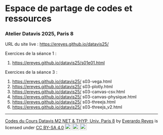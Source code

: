 # Espace de partage de codes et ressources

### Atelier Datavis 2025, Paris 8
URL du site live : https://ereyes.github.io/datavis25/  

Exercices de la séance 1 :  
1. https://ereyes.github.io/datavis25/s01e01.html  

Exercices de la séance 3 :  
1. https://ereyes.github.io/datavis25/  s03-vega.html  
2. https://ereyes.github.io/datavis25/  s03-plotly.html  
3. https://ereyes.github.io/datavis25/  s03-canvas-csv.html  
4. https://ereyes.github.io/datavis25/  s03-canvas-physique.html  
5. https://ereyes.github.io/datavis25/  s03-threejs.html  
6. https://ereyes.github.io/datavis25/  s03-threejs_v2.html


---

 <p xmlns:cc="http://creativecommons.org/ns#" xmlns:dct="http://purl.org/dc/terms/"><a property="dct:title" rel="cc:attributionURL" href="https://github.com/ereyes/datavis25/">Codes du Cours Datavis M2 NET & THYP, Univ. Paris 8</a> by <a rel="cc:attributionURL dct:creator" property="cc:attributionName" href="https://ereyes.net/">Everardo Reyes</a> is licensed under <a href="https://creativecommons.org/licenses/by-sa/4.0/?ref=chooser-v1" target="_blank" rel="license noopener noreferrer" style="display:inline-block;">CC BY-SA 4.0<img style="height:22px!important;margin-left:3px;vertical-align:text-bottom;" src="https://mirrors.creativecommons.org/presskit/icons/cc.svg?ref=chooser-v1" alt=""><img style="height:22px!important;margin-left:3px;vertical-align:text-bottom;" src="https://mirrors.creativecommons.org/presskit/icons/by.svg?ref=chooser-v1" alt=""><img style="height:22px!important;margin-left:3px;vertical-align:text-bottom;" src="https://mirrors.creativecommons.org/presskit/icons/sa.svg?ref=chooser-v1" alt=""></a></p> 
